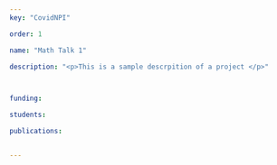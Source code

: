 ```yaml
---
key: "CovidNPI"

order: 1

name: "Math Talk 1"

description: "<p>This is a sample descrpition of a project </p>"



funding: 

students: 

publications: 


---
```

